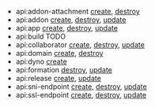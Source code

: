 <!--event-json-examples-start-->
- api:addon-attachment [create](docs/event-examples/api-addon-attachment-create.json), [destroy](docs/event-examples/api-addon-attachment-destroy.json)
- api:addon [create](docs/event-examples/api-addon-create.json), [destroy](docs/event-examples/api-addon-destroy.json), [update](docs/event-examples/api-addon-update.json)
- api:app [create](docs/event-examples/api-app-create.json), [destroy](docs/event-examples/api-app-destroy.json), [update](docs/event-examples/api-app-update.json)
- api:build TODO
- api:collaborator [create](docs/event-examples/api-collaborator-create.json), [destroy](docs/event-examples/api-collaborator-destroy.json), [update](docs/event-examples/api-collaborator-update.json)
- api:domain [create](docs/event-examples/api-domain-create.json), [destroy](docs/event-examples/api-domain-destroy.json)
- api:dyno [create](docs/event-examples/api-dyno-create.json)
- api:formation [destroy](docs/event-examples/api-formation-destroy.json), [update](docs/event-examples/api-formation-update.json)
- api:release [create](docs/event-examples/api-release-create.json), [update](docs/event-examples/api-release-update.json)
- api:sni-endpoint [create](docs/event-examples/api-sni-endpoint-create.json), [destroy](docs/event-examples/api-sni-endpoint-destroy.json), [update](docs/event-examples/api-sni-endpoint-update.json)
- api:ssl-endpoint [create](docs/event-examples/api-ssl-endpoint-create.json), [destroy](docs/event-examples/api-ssl-endpoint-destroy.json), [update](docs/event-examples/api-ssl-endpoint-update.json)
<!--event-json-examples-end-->
